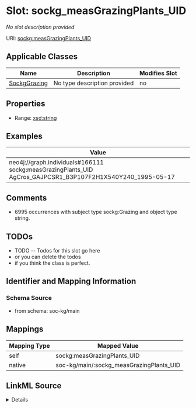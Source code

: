 

# Slot: sockg_measGrazingPlants_UID


_No slot description provided_





URI: [sockg:measGrazingPlants_UID](http://www.semanticweb.org/sockg/ontologies/2024/0/soil-carbon-ontology/measGrazingPlants_UID)



<!-- no inheritance hierarchy -->





## Applicable Classes

| Name | Description | Modifies Slot |
| --- | --- | --- |
| [SockgGrazing](../classes/SockgGrazing.md) | No type description provided |  no  |







## Properties

* Range: [xsd:string](http://www.w3.org/2001/XMLSchema#string)






## Examples

| Value |
| --- |
| neo4j://graph.individuals#166111 sockg:measGrazingPlants_UID AgCros_GAJPCSR1_B3P107F2H1X540Y240_1995-05-17 |

## Comments

* 6995 occurrences with subject type sockg:Grazing and object type string.

## TODOs

* TODO -- Todos for this slot go here
* or you can delete the todos
* if you think the class is perfect.

## Identifier and Mapping Information







### Schema Source


* from schema: soc-kg/main




## Mappings

| Mapping Type | Mapped Value |
| ---  | ---  |
| self | sockg:measGrazingPlants_UID |
| native | soc-kg/main/:sockg_measGrazingPlants_UID |




## LinkML Source

<details>
```yaml
name: sockg_measGrazingPlants_UID
description: No slot description provided
todos:
- TODO -- Todos for this slot go here
- or you can delete the todos
- if you think the class is perfect.
comments:
- 6995 occurrences with subject type sockg:Grazing and object type string.
examples:
- value: neo4j://graph.individuals#166111 sockg:measGrazingPlants_UID AgCros_GAJPCSR1_B3P107F2H1X540Y240_1995-05-17
from_schema: soc-kg/main
rank: 1000
slot_uri: sockg:measGrazingPlants_UID
alias: sockg_measGrazingPlants_UID
domain_of:
- sockg_Grazing
range: string

```
</details>